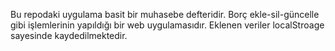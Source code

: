 Bu repodaki uygulama basit bir muhasebe defteridir. Borç ekle-sil-güncelle gibi işlemlerinin yapıldığı bir web uygulamasıdır. Eklenen veriler localStroage sayesinde kaydedilmektedir.
